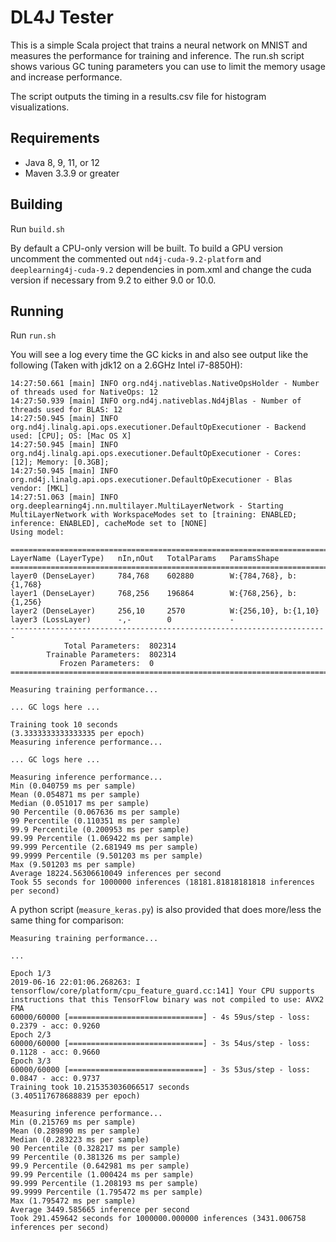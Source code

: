 # DL4J Tester

This is a simple Scala project that trains a neural network on MNIST 
and measures the performance for training and inference.  The run.sh
script shows various GC tuning parameters you can use to limit the
memory usage and increase performance.

The script outputs the timing in a results.csv file for histogram 
visualizations.

## Requirements

- Java 8, 9, 11, or 12
- Maven 3.3.9 or greater

## Building

Run `build.sh`

By default a CPU-only version will be built.  To build a GPU version 
uncomment the commented out `nd4j-cuda-9.2-platform` and 
`deeplearning4j-cuda-9.2` dependencies in pom.xml and change the 
cuda version if necessary from 9.2 to either 9.0 or 10.0.


## Running

Run `run.sh`

You will see a log every time the GC kicks in and also see output 
like the following (Taken with jdk12 on a 2.6GHz Intel i7-8850H):

```
14:27:50.661 [main] INFO org.nd4j.nativeblas.NativeOpsHolder - Number of threads used for NativeOps: 12
14:27:50.939 [main] INFO org.nd4j.nativeblas.Nd4jBlas - Number of threads used for BLAS: 12
14:27:50.945 [main] INFO org.nd4j.linalg.api.ops.executioner.DefaultOpExecutioner - Backend used: [CPU]; OS: [Mac OS X]
14:27:50.945 [main] INFO org.nd4j.linalg.api.ops.executioner.DefaultOpExecutioner - Cores: [12]; Memory: [0.3GB];
14:27:50.945 [main] INFO org.nd4j.linalg.api.ops.executioner.DefaultOpExecutioner - Blas vendor: [MKL]
14:27:51.063 [main] INFO org.deeplearning4j.nn.multilayer.MultiLayerNetwork - Starting MultiLayerNetwork with WorkspaceModes set to [training: ENABLED; inference: ENABLED], cacheMode set to [NONE]
Using model:

=======================================================================
LayerName (LayerType)   nIn,nOut   TotalParams   ParamsShape           
=======================================================================
layer0 (DenseLayer)     784,768    602880        W:{784,768}, b:{1,768}
layer1 (DenseLayer)     768,256    196864        W:{768,256}, b:{1,256}
layer2 (DenseLayer)     256,10     2570          W:{256,10}, b:{1,10}  
layer3 (LossLayer)      -,-        0             -                     
-----------------------------------------------------------------------
            Total Parameters:  802314
        Trainable Parameters:  802314
           Frozen Parameters:  0
=======================================================================

Measuring training performance...

... GC logs here ...

Training took 10 seconds
(3.3333333333333335 per epoch)
Measuring inference performance...

... GC logs here ...

Measuring inference performance...
Min (0.040759 ms per sample)
Mean (0.054871 ms per sample)
Median (0.051017 ms per sample)
90 Percentile (0.067636 ms per sample)
99 Percentile (0.110351 ms per sample)
99.9 Percentile (0.200953 ms per sample)
99.99 Percentile (1.069422 ms per sample)
99.999 Percentile (2.681949 ms per sample)
99.9999 Percentile (9.501203 ms per sample)
Max (9.501203 ms per sample)
Average 18224.56306610049 inferences per second
Took 55 seconds for 1000000 inferences (18181.81818181818 inferences per second)

```

A python script (`measure_keras.py`) is also provided that does more/less the same thing for comparison:

 ```
 Measuring training performance...
 
 ...
 
 Epoch 1/3
 2019-06-16 22:01:06.268263: I tensorflow/core/platform/cpu_feature_guard.cc:141] Your CPU supports instructions that this TensorFlow binary was not compiled to use: AVX2 FMA
 60000/60000 [==============================] - 4s 59us/step - loss: 0.2379 - acc: 0.9260
 Epoch 2/3
 60000/60000 [==============================] - 3s 54us/step - loss: 0.1128 - acc: 0.9660
 Epoch 3/3
 60000/60000 [==============================] - 3s 53us/step - loss: 0.0847 - acc: 0.9737
 Training took 10.215353036066517 seconds
 (3.405117678688839 per epoch)

 Measuring inference performance...
 Min (0.215769 ms per sample)
 Mean (0.289890 ms per sample)
 Median (0.283223 ms per sample)
 90 Percentile (0.328217 ms per sample)
 99 Percentile (0.381326 ms per sample)
 99.9 Percentile (0.642981 ms per sample)
 99.99 Percentile (1.000424 ms per sample)
 99.999 Percentile (1.208193 ms per sample)
 99.9999 Percentile (1.795472 ms per sample)
 Max (1.795472 ms per sample)
 Average 3449.585665 inference per second
 Took 291.459642 seconds for 1000000.000000 inferences (3431.006758 inferences per second)

 
 ```